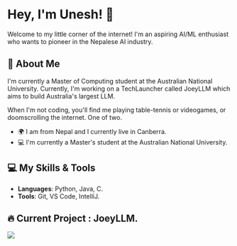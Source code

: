 # Hey, I'm Unesh! 👋

Welcome to my little corner of the internet! I'm an aspiring AI/ML enthusiast who wants to pioneer in the Nepalese AI industry.

## 🚀 About Me

I'm currently a Master of Computing student at the Australian National University. Currently, I'm working on a TechLauncher called JoeyLLM which aims to build Australia's largest LLM.

When I'm not coding, you'll find me playing table-tennis or videogames, or doomscrolling the internet. One of two.

- 🌍 I am from Nepal and I currently live in Canberra.
- 💻 I'm currently a Master's student at the Australian National University.
  

## 💻 My Skills & Tools

- **Languages**: Python, Java, C.
- **Tools**: Git, VS Code, IntelliJ.

## 🔥 Current Project : JoeyLLM.

<img src="https://tenor.com/view/horse-reaction-gif-gif-27600254
"/>


